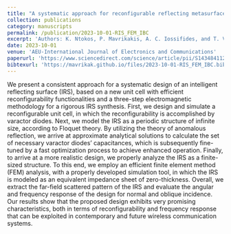 ```yaml
---
title: "A systematic approach for reconfigurable reflecting metasurface synthesis: From periodic analysis to far-field scattering"
collection: publications
category: manuscripts
permalink: /publication/2023-10-01-RIS_FEM_IBC
excerpt: 'Authors: K. Ntokos, P. Mavrikakis, A. C. Iossifides, and T. V. Yioultsis'
date: 2023-10-01
venue: 'AEU-International Journal of Electronics and Communications'
paperurl: 'https://www.sciencedirect.com/science/article/pii/S1434841123002546'
bibtexurl: 'https://mavrikak.github.io/files/2023-10-01-RIS_FEM_IBC.bib'
---
```

We present a consistent approach for a systematic design of an intelligent reflecting surface (IRS), based on a new unit cell with efficient reconfigurability functionalities and a three-step electromagnetic methodology for a rigorous IRS synthesis. First, we design and simulate a reconfigurable unit cell, in which the reconfigurability is accomplished by varactor diodes. Next, we model the IRS as a periodic structure of infinite size, according to Floquet theory. By utilizing the theory of anomalous reflection, we arrive at approximate analytical solutions to calculate the set of necessary varactor diodes’ capacitances, which is subsequently fine-tuned by a fast optimization process to achieve enhanced operation. Finally, to arrive at a more realistic design, we properly analyze the IRS as a finite-sized structure. To this end, we employ an efficient finite element method (FEM) analysis, with a properly developed simulation tool, in which the IRS is modeled as an equivalent impedance sheet of zero-thickness. Overall, we extract the far-field scattered pattern of the IRS and evaluate the angular and frequency response of the design for normal and oblique incidence. Our results show that the proposed design exhibits very promising characteristics, both in terms of reconfigurability and frequency response that can be exploited in contemporary and future wireless communication systems.